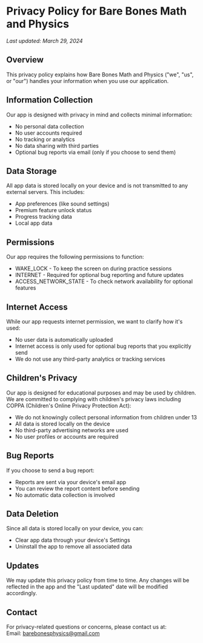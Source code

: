 # Privacy Policy for Bare Bones Math and Physics

*Last updated: March 29, 2024*

## Overview
This privacy policy explains how Bare Bones Math and Physics ("we", "us", or "our") handles your information when you use our application.

## Information Collection
Our app is designed with privacy in mind and collects minimal information:
- No personal data collection
- No user accounts required
- No tracking or analytics
- No data sharing with third parties
- Optional bug reports via email (only if you choose to send them)

## Data Storage
All app data is stored locally on your device and is not transmitted to any external servers. This includes:
- App preferences (like sound settings)
- Premium feature unlock status
- Progress tracking data
- Local app data

## Permissions
Our app requires the following permissions to function:
- WAKE_LOCK - To keep the screen on during practice sessions
- INTERNET - Required for optional bug reporting and future updates
- ACCESS_NETWORK_STATE - To check network availability for optional features

## Internet Access
While our app requests internet permission, we want to clarify how it's used:
- No user data is automatically uploaded
- Internet access is only used for optional bug reports that you explicitly send
- We do not use any third-party analytics or tracking services

## Children's Privacy
Our app is designed for educational purposes and may be used by children. We are committed to complying with children's privacy laws including COPPA (Children's Online Privacy Protection Act):
- We do not knowingly collect personal information from children under 13
- All data is stored locally on the device
- No third-party advertising networks are used
- No user profiles or accounts are required

## Bug Reports
If you choose to send a bug report:
- Reports are sent via your device's email app
- You can review the report content before sending
- No automatic data collection is involved

## Data Deletion
Since all data is stored locally on your device, you can:
- Clear app data through your device's Settings
- Uninstall the app to remove all associated data

## Updates
We may update this privacy policy from time to time. Any changes will be reflected in the app and the "Last updated" date will be modified accordingly.

## Contact
For privacy-related questions or concerns, please contact us at:  
Email: barebonesphysics@gmail.com
